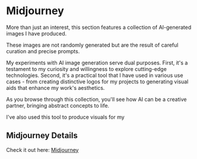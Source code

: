 # Midjourney
More than just an interest, this section features a collection of AI-generated images I have produced. 

These images are not randomly generated but are the result of careful curation and precise prompts. 

My experiments with AI image generation serve dual purposes. First, it's a testament to my curiosity and willingness to explore cutting-edge technologies. Second, it's a practical tool that I have used in various use cases - from creating distinctive logos for my projects to generating visual aids that enhance my work's aesthetics. 

As you browse through this collection, you'll see how AI can be a creative partner, bringing abstract concepts to life.

I've also used this tool to produce visuals for my 



## Midjourney Details
Check it out here: [Midjourney](https://www.midjourney.com/home/?callbackUrl=%2Fapp%2F)
